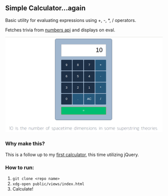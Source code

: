 ## Simple Calculator...again

Basic utility for evaluating expressions using +, -, \*, / operators.

Fetches trivia from [numbers api](http://www.numbersapi.com) and displays on eval. 

![calc screenshot](/public/img/screenshot.png?raw=true)

### Why make this?

This is a follow up to my [first calculator](https://github.com/MikeEngerer/calculator), this time utilizing jQuery. 

### How to run:

1. ```git clone <repo name>``` 
2. ```xdg-open public/views/index.html```
3. Calculate!